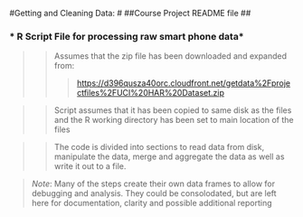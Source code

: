 #Getting and Cleaning Data: #
##Course Project README file ##

###   * R Script File for processing raw smart phone data* ###

>>   Assumes that the zip file has been downloaded and expanded from:
>>>   https://d396qusza40orc.cloudfront.net/getdata%2Fprojectfiles%2FUCI%20HAR%20Dataset.zip 

>>   Script assumes that it has been copied to same disk as the files and the R working directory 
>>   has been set to main location of the files

>>   The code is divided into sections to read data from disk, manipulate the data, merge and 
>>     aggregate the data as well as write it out to a file.




>   *Note*:  Many of the steps create their own data frames to allow for debugging and analysis.
          They could be consolodated, but are left here for documentation, clarity and
          possible additional reporting 





